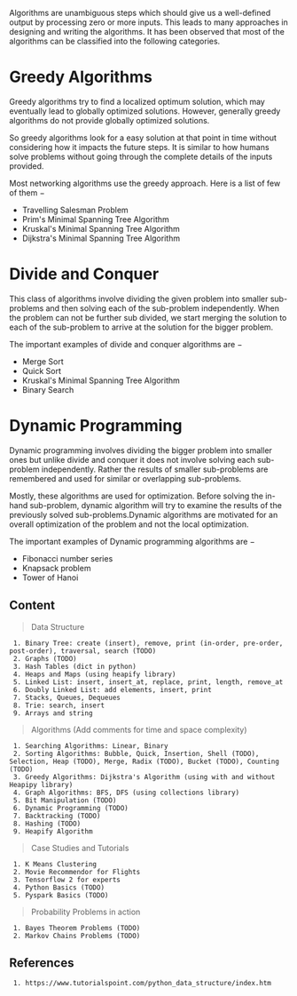Algorithms are unambiguous steps which should give us a well-defined output by processing zero or more inputs. This leads to many approaches in designing and writing the algorithms. It has been observed that most of the algorithms can be classified into the following categories.


# Greedy Algorithms
Greedy algorithms try to find a localized optimum solution, which may eventually lead to globally optimized solutions. However, generally greedy algorithms do not provide globally optimized solutions.

So greedy algorithms look for a easy solution at that point in time without considering how it impacts the future steps. It is similar to how humans solve problems without going through the complete details of the inputs provided.

Most networking algorithms use the greedy approach. Here is a list of few of them −

* Travelling Salesman Problem
* Prim's Minimal Spanning Tree Algorithm
* Kruskal's Minimal Spanning Tree Algorithm
* Dijkstra's Minimal Spanning Tree Algorithm


# Divide and Conquer
This class of algorithms involve dividing the given problem into smaller sub-problems and then solving each of the sub-problem independently. When the problem can not be further sub divided, we start merging the solution to each of the sub-problem to arrive at the solution for the bigger problem.

The important examples of divide and conquer algorithms are −

* Merge Sort
* Quick Sort
* Kruskal's Minimal Spanning Tree Algorithm
* Binary Search


# Dynamic Programming
Dynamic programming involves dividing the bigger problem into smaller ones but unlike divide and conquer it does not involve solving each sub-problem independently. Rather the results of smaller sub-problems are remembered and used for similar or overlapping sub-problems.

Mostly, these algorithms are used for optimization. Before solving the in-hand sub-problem, dynamic algorithm will try to examine the results of the previously solved sub-problems.Dynamic algorithms are motivated for an overall optimization of the problem and not the local optimization.

The important examples of Dynamic programming algorithms are −

* Fibonacci number series
* Knapsack problem
* Tower of Hanoi


## Content

> Data Structure
```
 1. Binary Tree: create (insert), remove, print (in-order, pre-order, post-order), traversal, search (TODO)
 2. Graphs (TODO)
 3. Hash Tables (dict in python)
 4. Heaps and Maps (using heapify library)
 5. Linked List: insert, insert_at, replace, print, length, remove_at 
 6. Doubly Linked List: add elements, insert, print
 7. Stacks, Queues, Dequeues
 8. Trie: search, insert
 9. Arrays and string
```

> Algorithms (Add comments for time and space complexity)
```
 1. Searching Algorithms: Linear, Binary
 2. Sorting Algorithms: Bubble, Quick, Insertion, Shell (TODO), Selection, Heap (TODO), Merge, Radix (TODO), Bucket (TODO), Counting (TODO)
 3. Greedy Algorithms: Dijkstra's Algorithm (using with and without Heapipy library)
 4. Graph Algorithms: BFS, DFS (using collections library)
 5. Bit Manipulation (TODO)
 6. Dynamic Programming (TODO)
 7. Backtracking (TODO)
 8. Hashing (TODO)
 9. Heapify Algorithm
```

> Case Studies and Tutorials
```
 1. K Means Clustering
 2. Movie Recommendor for Flights
 3. Tensorflow 2 for experts
 4. Python Basics (TODO)
 5. Pyspark Basics (TODO)
```

> Probability Problems in action
```
 1. Bayes Theorem Problems (TODO)
 2. Markov Chains Problems (TODO)
```

## References
```
 1. https://www.tutorialspoint.com/python_data_structure/index.htm
```